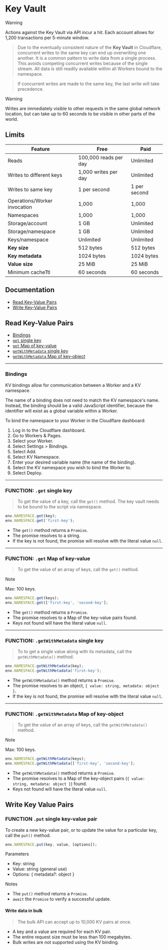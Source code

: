 # Key Vault

> [!WARNING]  
> Actions against the Key Vault via API incur a hit. Each account allows for 1,200 transactions per 5-minute window.

> Due to the eventually consistent nature of the **Key Vault** in Cloudflare, concurrent writes to the same key can end up overwriting one another. It is a common pattern to write data from a single process. This avoids competing concurrent writes because of the single stream. All data is still readily available within all Workers bound to the namespace.

> If concurrent writes are made to the same key, the last write will take precedence.

> [!WARNING]  
> Writes are immediately visible to other requests in the same global network location, but can take up to 60 seconds to be visible in other parts of the world.

## Limits

| Feature | Free | Paid |
|---------|------|------|
| Reads | 100,000 reads per day | Unlimited |
| Writes to different keys | 1,000 writes per day | Unlimited |
| Writes to same key | 1 per second | 1 per second |
| Operations/Worker invocation | 1,000 | 1,000 |
| Namespaces | 1,000 | 1,000 |
| Storage/account | 1 GB | Unlimited |
| Storage/namespace | 1 GB | Unlimited |
| Keys/namespace | Unlimited | Unlimited |
| **Key size** | 512 bytes | 512 bytes |
| **Key metadata** | 1024 bytes | 1024 bytes |
| **Value size** | 25 MiB | 25 MiB |
| Minimum cacheTtl | 60 seconds | 60 seconds |

## Documentation

* [Read Key-Value Pairs](#read-key-value-pairs)
* [Write Key-Value Pairs](#write-key-value-pairs)

## Read Key-Value Pairs

* [Bindings](#bindings)
* [`get` single key](#function-get-single-key)
* [`get` Map of key-value](#function-get-map-of-key-value)
* [`getWithMetadata` single key](#function-getwithmetadata-single-key)
* [`getWithMetadata` Map of key-object](#function-getwithmetadata-map-of-key-object)

<hr/>

### Bindings

KV bindings allow for communication between a Worker and a KV namespace.

The name of a binding does not need to match the KV namespace's name. Instead, the binding should be a valid JavaScript identifier, because the identifier will exist as a global variable within a Worker.

To bind the namespace to your Worker in the Cloudflare dashboard:

1. Log in to the Cloudflare dashboard.
2. Go to Workers & Pages.
3. Select your Worker.
4. Select Settings > Bindings.
5. Select Add.
6. Select KV Namespace.
7. Enter your desired variable name (the name of the binding).
8. Select the KV namespace you wish to bind the Worker to.
9. Select Deploy.

<hr/>

### FUNCTION: `.get` single key

> To get the value of a key, call the `get()` method. The key vault needs to be bound to the script via namespace.

```javascript
env.NAMESPACE.get(key);
env.NAMESPACE.get('first-key');
```

* The `get()` method returns a `Promise`.
* The promise resolves to a string.
* If the key is not found, the promise will resolve with the literal value `null`.

<hr/>

### FUNCTION: `.get` Map of key-value

> To get the value of an array of keys, call the `get()` method.

> [!NOTE]
> Max: 100 keys.

```javascript
env.NAMESPACE.get(keys);
env.NAMESPACE.get(['first-key', 'second-key'];
```

* The `get()` method returns a `Promise`.
* The promise resolves to a Map of the key-value pairs found.
* Keys not found will have the literal value `null`.

<hr/>

### FUNCTION: `.getWithMetadata` single key

> To to get a single value along with its metadata, call the `getWithMetadata()` method.

```javascript
env.NAMESPACE.getWithMetadata(key);
env.NAMESPACE.getWithMetadata('first-key');
```

* The `getWithMetadata()` method returns a `Promise`.
* The promise resolves to an object, `{ value: string, metadata: object }`.
* If the key is not found, the promise will resolve with the literal value `null`.

<hr/>

### FUNCTION: `.getWithMetadata` Map of key-object

> To get the value of an array of keys, call the `getWithMetadata()` method.

> [!NOTE]
> Max: 100 keys.

```javascript
env.NAMESPACE.getWithMetadata(keys);
env.NAMESPACE.getWithMetadata(['first-key', 'second-key'];
```

* The `getWithMetadata()` method returns a `Promise`.
* The promise resolves to a Map of the key-object pairs (`{ value: string, metadata: object }`) found.
* Keys not found will have the literal value `null`.

## Write Key Value Pairs

### FUNCTION `.put` single key-value pair

To create a new key-value pair, or to update the value for a particular key, call the `put()` method.

```javascript
env.NAMESPACE.put(key, value, [options]);
```

Parameters

* Key: string
* Value: string (general use)
* Options: { metadata?: object }

Notes

* The `put()` method returns a `Promise`.
* `await` the `Promise` to verify a successful update.

#### Write data in bulk

> The bulk API can accept up to 10,000 KV pairs at once.

* A key and a value are required for each KV pair.
* The entire request size must be less than 100 megabytes.
* Bulk writes are not supported using the KV binding.
